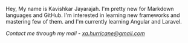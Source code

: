 Hey, My name is Kavishkar Jayarajah. I'm pretty new for Markdown languages and GitHub. 
I'm interested in learning new frameworks and mastering few of them.
and I'm currently learning Angular and Laravel.

*Contact me through my mail - xa.hurricane@gmail.com*

<!---
HurricaneA/HurricaneA is a ✨ special ✨ repository because its `README.md` (this file) appears on your GitHub profile.
You can click the Preview link to take a look at your changes.
--->
